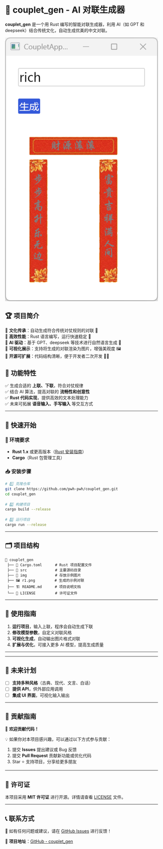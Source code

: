 # 🎴 couplet_gen - AI 对联生成器  

**couplet_gen** 是一个用 Rust 编写的智能对联生成器，利用 AI（如 GPT 和 deepseek）结合传统文化，自动生成优美的中文对联。  

<p align="center">
  <img src="./img/img.png" width="600" alt="示例对联">
</p>

## 🏆 项目简介  

🔹 **文化传承**：自动生成符合传统对仗规则的对联 🎨  
🔹 **高效性能**：Rust 语言编写，运行快速稳定 🚀  
🔹 **AI 驱动**：基于 GPT、deepseek 等技术进行自然语言生成 🤖  
🔹 **可视化展示**：支持将生成的对联渲染为图片，增强美观度 🖼️  
🔹 **开源可扩展**：代码结构清晰，便于开发者二次开发 👨‍💻  

## 🎯 功能特性  

✅ 生成合适的 **上联、下联**，符合对仗规律  
✅ 结合 AI 算法，提高对联的 **流畅性和创意性**  
✅ **Rust 代码实现**，提供高效的文本处理能力  
✅ 未来可拓展 **语音输入、手写输入** 等交互方式  

---

## 🚀 快速开始  

### 📌 环境要求  

- **Rust 1.x** 或更高版本（[Rust 安装指南](https://www.rust-lang.org/)）  
- **Cargo**（Rust 包管理工具）  

### 📥 安装步骤  

```bash
# 1️⃣ 克隆仓库
git clone https://github.com/pwh-pwh/couplet_gen.git
cd couplet_gen

# 2️⃣ 构建项目
cargo build --release

# 3️⃣ 运行项目
cargo run --release
```

---

## 🗂️ 项目结构  

```
📂 couplet_gen
 ├── 📜 Cargo.toml      # Rust 项目配置文件
 ├── 📂 src             # 主要源码目录
 ├── 📂 img             # 存放示例图片
 ├── 🖼️ r1.png         # 生成的示例对联
 ├── 🏗️ README.md      # 项目说明文档
 └── 📜 LICENSE         # 许可证文件
```

---

## 📌 使用指南  

1. **运行项目**，输入上联，程序会自动生成下联  
2. **修改模型参数**，自定义对联风格  
3. **可视化生成**，自动输出图片格式对联  
4. **扩展与优化**，可接入更多 AI 模型，提高生成质量  

---


---

## 🎯 未来计划  

- [ ] **支持多种风格**（古典、现代、文言、白话）  
- [ ] **提供 API**，供外部应用调用  
- [ ] **集成 UI 界面**，可视化输入输出  

---

## 🤝 贡献指南  

🎯 **欢迎贡献代码！**  

💡 如果你对本项目感兴趣，可以通过以下方式参与贡献：  

1. 提交 **Issues** 提出建议或 Bug 反馈  
2. 提交 **Pull Request** 贡献新功能或优化代码  
3. Star ⭐ 支持项目，分享给更多朋友  

---

## 📜 许可证  

本项目采用 **MIT 许可证** 进行开源。详情请查看 [LICENSE](LICENSE) 文件。  

---

## 📞 联系方式  

📧 如有任何问题或建议，请在 [GitHub Issues](https://github.com/pwh-pwh/couplet_gen/issues) 进行反馈！    

🔗 **项目地址**：[GitHub - couplet_gen](https://github.com/pwh-pwh/couplet_gen)  
